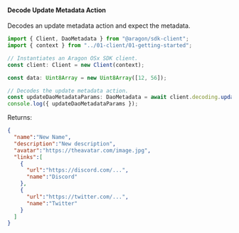 #### Decode Update Metadata Action

Decodes an update metadata action and expect the metadata.

```ts
import { Client, DaoMetadata } from "@aragon/sdk-client";
import { context } from "../01-client/01-getting-started";

// Instantiates an Aragon OSx SDK client.
const client: Client = new Client(context);

const data: Uint8Array = new Uint8Array([12, 56]);

// Decodes the update metadata action.
const updateDaoMetadataParams: DaoMetadata = await client.decoding.updateDaoMetadataAction(data);
console.log({ updateDaoMetadataParams });
```


Returns:

```json
{
  "name":"New Name",
  "description":"New description",
  "avatar":"https://theavatar.com/image.jpg",
  "links":[
    {
      "url":"https://discord.com/...",
      "name":"Discord"
    },
    {
      "url":"https://twitter.com/...",
      "name":"Twitter"
    }
  ]
}
```